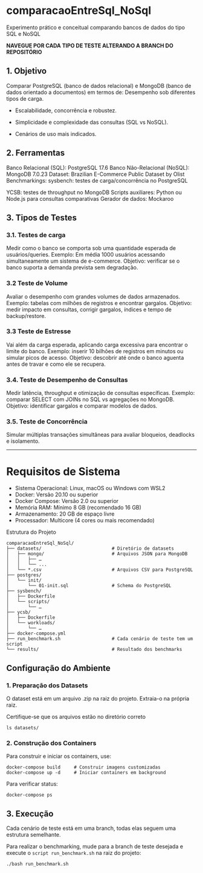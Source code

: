 # comparacaoEntreSql_NoSql
Experimento prático e conceitual comparando bancos de dados do tipo SQL e NoSQL

**NAVEGUE POR CADA TIPO DE TESTE ALTERANDO A BRANCH DO REPOSITÓRIO**

## 1. Objetivo
Comparar PostgreSQL (banco de dados relacional) e MongoDB (banco de dados orientado a documentos) em termos de:
Desempenho sob diferentes tipos de carga.


- Escalabilidade, concorrência e robustez.


- Simplicidade e complexidade das consultas (SQL vs NoSQL).


- Cenários de uso mais indicados.



## 2. Ferramentas
Banco Relacional (SQL): PostgreSQL 17.6
Banco Não-Relacional (NoSQL): MongoDB 7.0.23
Dataset: Brazilian E-Commerce Public Dataset by Olist
Benchmarkings:
sysbench: testes de carga/concorrência no PostgreSQL


YCSB: testes de throughput no MongoDB
Scripts auxiliares: Python ou Node.js para consultas comparativas
Gerador de dados: Mockaroo


## 3. Tipos de Testes
### 3.1. Testes de carga
Medir como o banco se comporta sob uma quantidade esperada de usuários/queries.
Exemplo: Em média 1000 usuários acessando simultaneamente um sistema de e-commerce.
Objetivo: verificar se o banco suporta a demanda prevista sem degradação.

### 3.2 Teste de Volume
Avaliar o desempenho com grandes volumes de dados armazenados.
Exemplo: tabelas com milhões de registros e encontrar gargalos.
Objetivo: medir impacto em consultas, corrigir gargalos, índices e tempo de backup/restore.

### 3.3 Teste de Estresse
Vai além da carga esperada, aplicando carga excessiva para encontrar o limite do banco.
Exemplo: inserir 10 bilhões de registros em minutos ou simular picos de acesso.
Objetivo: descobrir até onde o banco aguenta antes de travar e como ele se recupera.

### 3.4. Teste de Desempenho de Consultas
Medir latência, throughput e otimização de consultas específicas.
Exemplo: comparar SELECT com JOINs no SQL vs agregações no MongoDB.
Objetivo: identificar gargalos e comparar modelos de dados.

### 3.5. Teste de Concorrência 
Simular múltiplas transações simultâneas para avaliar bloqueios, deadlocks e isolamento.


---

# Requisitos de Sistema
- Sistema Operacional: Linux, macOS ou Windows com WSL2
- Docker: Versão 20.10 ou superior
- Docker Compose: Versão 2.0 ou superior
- Memória RAM: Mínimo 8 GB (recomendado 16 GB)
- Armazenamento: 20 GB de espaço livre
- Processador: Multicore (4 cores ou mais recomendado)

Estrutura do Projeto
```
comparacaoEntreSql_NoSql/
├── datasets/                          # Diretório de datasets
│   ├── mongo/                         # Arquivos JSON para MongoDB
│   │   ├── …
│   │   └── ...
│   └── *.csv                          # Arquivos CSV para PostgreSQL
├── postgres/
│   └── init/
│       └── 01-init.sql                # Schema do PostgreSQL
├── sysbench/
│   ├── Dockerfile
│   └── scripts/
│       └── …
├── ycsb/
│   ├── Dockerfile
│   └── workloads/
│       └── …
├── docker-compose.yml
├── run_benchmark.sh                   # Cada cenário de teste tem um script
└── results/                           # Resultado dos benchmarks
```
## Configuração do Ambiente
### 1. Preparação dos Datasets
O dataset está em um arquivo .zip na raiz do projeto. Extraia-o na própria raiz.

Certifique-se que os arquivos estão no diretório correto
```
ls datasets/
```
### 2. Construção dos Containers
Para construir e iniciar os containers, use:
```
docker-compose build     # Construir imagens customizadas
docker-compose up -d     # Iniciar containers em background
```
Para verificar status:
```
docker-compose ps
```
## 3. Execução
Cada cenário de teste está em uma branch, todas elas seguem uma estrutura semelhante.

Para realizar o benchmarking, mude para a branch de teste desejada e execute o ```script run_benchmark.sh``` na raiz do projeto:
```
./bash run_benchmark.sh
```




